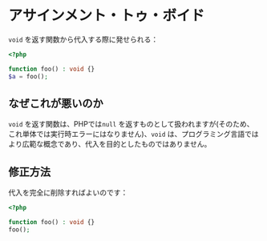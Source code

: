 # アサインメント・トゥ・ボイド

`void` を返す関数から代入する際に発せられる：

```php
<?php

function foo() : void {}
$a = foo();
```

## なぜこれが悪いのか

`void` を返す関数は、PHPでは`null` を返すものとして扱われますが(そのため、 これ単体では実行時エラーにはなりません)、`void` は、プログラミング言語ではより広範な概念であり、代入を目的としたものではありません。

## 修正方法

代入を完全に削除すればよいのです：

```php
<?php

function foo() : void {}
foo();
```
